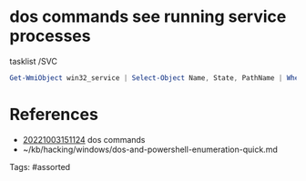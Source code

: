 # dos commands see running service processes
tasklist /SVC

```powershell
Get-WmiObject win32_service | Select-Object Name, State, PathName | Where-Object {$_.State -like 'Running'}
```

# References
- [20221003151124](/zet/20221003151124/) dos commands
- ~/kb/hacking/windows/dos-and-powershell-enumeration-quick.md

Tags:
    #assorted

